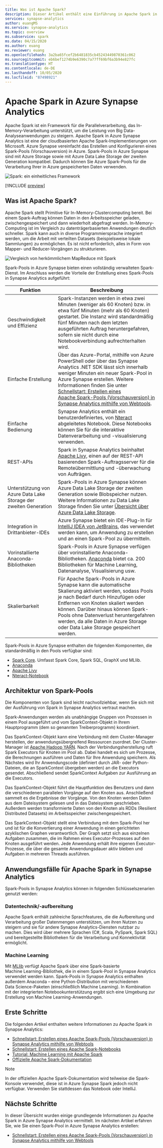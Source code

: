 ```yaml
---
title: Was ist Apache Spark?
description: Dieser Artikel enthält eine Einführung in Apache Spark in Azure Synapse Analytics sowie in die verschiedenen Verwendungsszenarien für Spark.
services: synapse-analytics
author: euangMS
ms.service: synapse-analytics
ms.topic: overview
ms.subservice: spark
ms.date: 04/15/2020
ms.author: euang
ms.reviewer: euang
ms.openlocfilehash: 3a2ba65fcef2b6481835cb45243449870361c062
ms.sourcegitcommit: eb6bef1274b9e6390c7a77ff69bf6a3b94e827fc
ms.translationtype: HT
ms.contentlocale: de-DE
ms.lasthandoff: 10/05/2020
ms.locfileid: "87498921"
---
```

# <a name="apache-spark-in-azure-synapse-analytics"></a>Apache Spark in Azure Synapse Analytics

Apache Spark ist ein Framework für die Parallelverarbeitung, das In-Memory-Verarbeitung unterstützt, um die Leistung von Big Data-Analyseanwendungen zu steigern. Apache Spark in Azure Synapse Analytics ist eine der cloudbasierten Apache Spark-Implementierungen von Microsoft. Azure Synapse vereinfacht das Erstellen und Konfigurieren eines Spark-Pools (Vorschauversion) in Azure. Spark-Pools in Azure Synapse sind mit Azure Storage sowie mit Azure Data Lake Storage der zweiten Generation kompatibel. Dadurch können Sie Azure Spark-Pools für die Verarbeitung Ihrer in Azure gespeicherten Daten verwenden.

![Spark: ein einheitliches Framework](./media/apache-spark-overview/spark-overview.png)

[!INCLUDE [preview](../includes/note-preview.md)]

## <a name="what-is-apache-spark"></a>Was ist Apache Spark?

Apache Spark stellt Primitive für In-Memory-Clustercomputing bereit. Bei einem Spark-Auftrag können Daten in den Arbeitsspeicher geladen, zwischengespeichert und dann wiederholt abgefragt werden. In-Memory-Computing ist im Vergleich zu datenträgerbasierten Anwendungen deutlich schneller. Spark kann auch in diverse Programmiersprache integriert werden, um die Arbeit mit verteilten Datasets (beispielsweise lokale Sammlungen) zu ermöglichen. Es ist nicht erforderlich, alles in Form von Mapper- und Reducer-Vorgängen zu strukturieren.

![Vergleich von herkömmlichem MapReduce mit Spark](./media/apache-spark-overview/map-reduce-vs-spark.png)

Spark-Pools in Azure Synapse bieten einen vollständig verwalteten Spark-Dienst. Im Anschluss werden die Vorteile der Erstellung eines Spark-Pools in Synapse Analytics aufgeführt:

| Funktion | Beschreibung |
| --- | --- |
| Geschwindigkeit und Effizienz |Spark-Instanzen werden in etwa zwei Minuten (weniger als 60 Knoten) bzw. in etwa fünf Minuten (mehr als 60 Knoten) gestartet. Die Instanz wird standardmäßig fünf Minuten nach dem letzten ausgeführten Auftrag heruntergefahren, sofern sie nicht durch eine Notebookverbindung aufrechterhalten wird. |
| Einfache Erstellung |Über das Azure-Portal, mithilfe von Azure PowerShell oder über das Synapse Analytics .NET SDK lässt sich innerhalb weniger Minuten ein neuer Spark-Pool in Azure Synapse erstellen. Weitere Informationen finden Sie unter [Schnellstart: Erstellen eines Apache Spark-Pools (Vorschauversion) in Synapse Analytics mithilfe von Webtools](../quickstart-create-apache-spark-pool-studio.md). |
| Einfache Bedienung |Synapse Analytics enthält ein benutzerdefiniertes, von [Nteract](https://nteract.io/) abgeleitetes Notebook. Diese Notebooks können Sie für die interaktive Datenverarbeitung und -visualisierung verwenden.|
| REST-APIs |Spark in Synapse Analytics beinhaltet [Apache Livy](https://github.com/cloudera/hue/tree/master/apps/spark/java#welcome-to-livy-the-rest-spark-server), einen auf der REST-API basierenden Spark-Auftragsserver für die Remoteübermittlung und -überwachung von Aufträgen. |
| Unterstützung von Azure Data Lake Storage der zweiten Generation| Spark-Pools in Azure Synapse können Azure Data Lake Storage der zweiten Generation sowie Blobspeicher nutzen. Weitere Informationen zu Data Lake Storage finden Sie unter [Übersicht über Azure Data Lake Storage](../../data-lake-store/data-lake-store-overview.md). |
| Integration in Drittanbieter-IDEs | Azure Synapse bietet ein IDE-Plug-In für [IntelliJ IDEA von JetBrains](https://www.jetbrains.com/idea/), das verwendet werden kann, um Anwendung zu erstellen und an einen Spark-Pool zu übermitteln. |
| Vorinstallierte Anaconda-Bibliotheken |Spark-Pools in Azure Synapse verfügen über vorinstallierte Anaconda-Bibliotheken. [Anaconda](https://docs.continuum.io/anaconda/) bietet ca. 200 Bibliotheken für Machine Learning, Datenanalyse, Visualisierung usw. |
| Skalierbarkeit | Für Apache Spark-Pools in Azure Synapse kann die automatische Skalierung aktiviert werden, sodass Pools je nach Bedarf durch Hinzufügen oder Entfernen von Knoten skaliert werden können. Darüber hinaus können Spark-Pools ohne Datenverlust heruntergefahren werden, da alle Daten in Azure Storage oder Data Lake Storage gespeichert werden. |

Spark-Pools in Azure Synapse enthalten die folgenden Komponenten, die standardmäßig in den Pools verfügbar sind:

- [Spark Core](https://spark.apache.org/docs/latest/). Umfasst Spark Core, Spark SQL, GraphX und MLlib.
- [Anaconda](https://docs.continuum.io/anaconda/)
- [Apache Livy](https://github.com/cloudera/hue/tree/master/apps/spark/java#welcome-to-livy-the-rest-spark-server)
- [Nteract-Notebook](https://nteract.io/)

## <a name="spark-pool-architecture"></a>Architektur von Spark-Pools

Die Komponenten von Spark sind leicht nachvollziehbar, wenn Sie sich mit der Ausführung von Spark in Synapse Analytics vertraut machen.

Spark-Anwendungen werden als unabhängige Gruppen von Prozessen in einem Pool ausgeführt und vom SparkContext-Objekt in Ihrem Hauptprogramm (dem so genannten Treiberprogramm) koordiniert.

Das SparkContext-Objekt kann eine Verbindung mit dem Cluster-Manager herstellen, der anwendungsübergreifend Ressourcen zuordnet. Der Cluster-Manager ist [Apache Hadoop YARN](https://hadoop.apache.org/docs/current/hadoop-yarn/hadoop-yarn-site/YARN.html). Nach der Verbindungsherstellung ruft Spark Executors für Knoten im Pool ab. Dabei handelt es sich um Prozesse, die Berechnungen ausführen und Daten für Ihre Anwendung speichern. Als Nächstes wird Ihr Anwendungscode (definiert durch JAR- oder Python-Dateien, die an SparkContext übergeben werden) an die Executors gesendet. Abschließend sendet SparkContext Aufgaben zur Ausführung an die Executors.

Das SparkContext-Objekt führt die Hauptfunktion des Benutzers und dann die verschiedenen parallelen Vorgänge auf den Knoten aus. Anschließend sammelt es die Ergebnisse der Vorgänge. Von den Knoten werden Daten aus dem Dateisystem gelesen und in das Dateisystem geschrieben. Außerdem werden transformierte Daten von den Knoten als RDDs (Resilient Distributed Datasets) im Arbeitsspeicher zwischengespeichert.

Das SparkContext-Objekt stellt eine Verbindung mit dem Spark-Pool her und ist für die Konvertierung einer Anwendung in einen gerichteten azyklischen Graphen verantwortlich. Der Graph setzt sich aus einzelnen Aufgaben zusammen, die im Rahmen eines Executor-Prozesses auf den Knoten ausgeführt werden. Jede Anwendung erhält ihre eigenen Executor-Prozesse, die über die gesamte Anwendungsdauer aktiv bleiben und Aufgaben in mehreren Threads ausführen.

## <a name="apache-spark-in-synapse-analytics-use-cases"></a>Anwendungsfälle für Apache Spark in Synapse Analytics

Spark-Pools in Synapse Analytics können in folgenden Schlüsselszenarien genutzt werden:

### <a name="data-engineeringdata-preparation"></a>Datentechnik/-aufbereitung

Apache Spark enthält zahlreiche Sprachfeatures, die die Aufbereitung und Verarbeitung großer Datenmengen unterstützen, um ihren Nutzen zu steigern und sie für andere Synapse Analytics-Diensten nutzbar zu machen. Dies wird über mehrere Sprachen (C#, Scala, PySpark, Spark SQL) und bereitgestellte Bibliotheken für die Verarbeitung und Konnektivität ermöglicht.

### <a name="machine-learning"></a>Machine Learning

Mit [MLlib](https://spark.apache.org/mllib/) verfügt Apache Spark über eine Spark-basierte Machine Learning-Bibliothek, die in einem Spark-Pool in Synapse Analytics verwendet werden kann. Spark-Pools in Synapse Analytics enthalten außerdem Anaconda – eine Python-Distribution mit verschiedenen Data Science-Paketen (einschließlich Machine Learning). In Kombination mit der integrierten Notebookunterstützung ergibt sich eine Umgebung zur Erstellung von Machine Learning-Anwendungen.

## <a name="where-do-i-start"></a>Erste Schritte

Die folgenden Artikel enthalten weitere Informationen zu Apache Spark in Synapse Analytics:

- [Schnellstart: Erstellen eines Apache Spark-Pools (Vorschauversion) in Synapse Analytics mithilfe von Webtools](../quickstart-create-apache-spark-pool-portal.md)
- [Schnellstart: Erstellen eines Apache Spark-Notebooks](../quickstart-apache-spark-notebook.md)
- [Tutorial: Machine Learning mit Apache Spark](./apache-spark-machine-learning-mllib-notebook.md)
- [Offizielle Apache Spark-Dokumentation](https://spark.apache.org/docs/latest/)

> [!NOTE]
> In der offiziellen Apache Spark-Dokumentation wird teilweise die Spark-Konsole verwendet, diese ist in Azure Synapse Spark jedoch nicht verfügbar. Verwenden Sie stattdessen das Notebook oder IntelliJ.

## <a name="next-steps"></a>Nächste Schritte

In dieser Übersicht wurden einige grundlegende Informationen zu Apache Spark in Azure Synapse Analytics vermittelt. Im nächsten Artikel erfahren Sie, wie Sie einen Spark-Pool in Azure Synapse Analytics erstellen:

- [Schnellstart: Erstellen eines Apache Spark-Pools (Vorschauversion) in Synapse Analytics mithilfe von Webtools](../quickstart-create-apache-spark-pool-portal.md)
